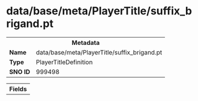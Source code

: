 <h1>data/base/meta/PlayerTitle/suffix_brigand.pt</h1><table><tr><th colspan="100%">Metadata</th></tr><tr><td><b>Name</b></td><td>data/base/meta/PlayerTitle/suffix_brigand.pt</td></tr><tr><td><b>Type</b></td><td>PlayerTitleDefinition</td></tr><tr><td><b>SNO ID</b></td><td>999498</td></tr></table>

<table><tr><th colspan="100%">Fields</th></tr></table>

